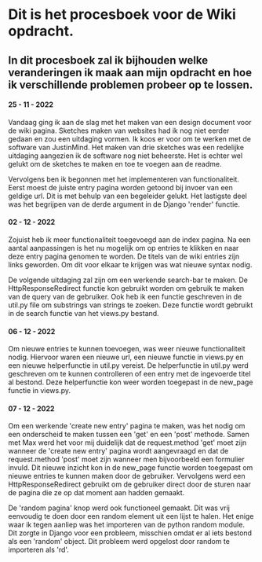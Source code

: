 # Dit is het procesboek voor de Wiki opdracht.

## In dit procesboek zal ik bijhouden welke veranderingen ik maak aan mijn opdracht en hoe ik verschillende problemen probeer op te lossen. 

#### 25 - 11 - 2022
Vandaag ging ik aan de slag met het maken van een design document voor de wiki pagina. 
Sketches maken van websites had ik nog niet eerder gedaan en zou een uitdaging vormen. 
Ik koos er voor om te werken met de software van JustinMind. 
Het maken van drie sketches was een redelijke uitdaging aangezien ik de software nog niet beheerste. Het is echter wel gelukt om de sketches te maken en toe te voegen aan de readme. 

Vervolgens ben ik begonnen met het implementeren van functionaliteit. Eerst moest de juiste entry pagina worden getoond bij invoer van een
geldige url. Dit is met behulp van een begeleider gelukt. Het lastigste deel was het begrijpen van de derde argument in de Django 'render' functie.

#### 02 - 12 - 2022
Zojuist heb ik meer functionaliteit toegevoegd aan de index pagina. Na een aantal aanpassingen is het nu mogelijk om op entries te klikken en
naar deze entry pagina genomen te worden. De titels van de wiki entries zijn links geworden. Om dit voor elkaar te krijgen was wat nieuwe syntax
nodig. 

De volgende uitdaging zal zijn om een werkende search-bar te maken. De HttpResponseRedirect functie kon gebruikt worden om gebruik te maken van
de query van de gebruiker. Ook heb ik een functie geschreven in de util.py file om substrings van strings te zoeken. Deze functie wordt gebruikt
in de search functie van het views.py bestand. 

#### 06 - 12 - 2022
Om nieuwe entries te kunnen toevoegen, was weer nieuwe functionaliteit nodig. Hiervoor waren een nieuwe url, een nieuwe functie in views.py
en een nieuwe helperfunctie in util.py vereist. De helperfunctie in util.py werd geschreven om te kunnen controlleren of een entry met de ingevoerde titel al bestond. Deze helperfunctie kon weer worden toegepast in de new_page functie in views.py.

#### 07 - 12 - 2022
Om een werkende 'create new entry' pagina te maken, was het nodig om een onderscheid te maken tussen een
'get' en een 'post' methode. Samen met Max werd het voor mij duidelijk dat de request.method 'get' moet zijn wanneer de 'create new entry' pagina wordt aangevraagd en dat de request.method 'post' moet zijn wanneer men bijvoorbeeld een formulier invuld. Dit nieuwe inzicht kon in de new_page functie worden toegepast om nieuwe entries te kunnen maken door de gebruiker. Vervolgens werd een HttpResponseRedirect gebruikt om de gebruiker direct door de sturen naar de pagina die ze op dat moment aan hadden gemaakt. 

De 'random pagina' knop werd ook functioneel gemaakt. Dit was vrij eenvoudig te doen door een random element uit een lijst te halen.
Het enige waar ik tegen aanliep was het importeren van de python random module. Dit zorgte in Django voor een probleem, misschien omdat er al iets bestond als een 'random' object. Dit probleem werd opgelost door random te importeren als 'rd'.
